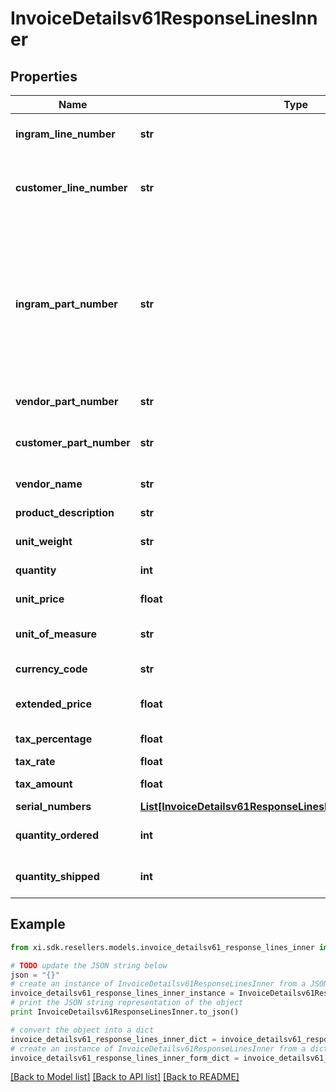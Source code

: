 # InvoiceDetailsv61ResponseLinesInner


## Properties

Name | Type | Description | Notes
------------ | ------------- | ------------- | -------------
**ingram_line_number** | **str** | Unique line number from Ingram. | [optional] 
**customer_line_number** | **str** | Line number passes by customer while creating an order. | [optional] [default to '0']
**ingram_part_number** | **str** | Ingram Micro SKU (stock keeping unit). An identification, usually alphanumeric, of a particular product that allows it to be tracked for inventory purposes. | [optional] 
**vendor_part_number** | **str** | Vendor Part Number. | [optional] 
**customer_part_number** | **str** | Part number from customer&#39;s system. | [optional] 
**vendor_name** | **str** | Name of the vendor. | [optional] 
**product_description** | **str** | Description of the product. | [optional] 
**unit_weight** | **str** | Weight of the product. | [optional] 
**quantity** | **int** | Quantity of the product. | [optional] 
**unit_price** | **float** | Unit price of the product. | [optional] 
**unit_of_measure** | **str** | Unit of measure of the product. | [optional] 
**currency_code** | **str** | Currency code. | [optional] 
**extended_price** | **float** | Extended price of the product. | [optional] 
**tax_percentage** | **float** | Tax percentage | [optional] 
**tax_rate** | **float** | Tax rate | [optional] 
**tax_amount** | **float** | Line level tax amount. | [optional] 
**serial_numbers** | [**List[InvoiceDetailsv61ResponseLinesInnerSerialNumbersInner]**](InvoiceDetailsv61ResponseLinesInnerSerialNumbersInner.md) |  | [optional] 
**quantity_ordered** | **int** | Quantity ordered by the customer. | [optional] 
**quantity_shipped** | **int** | Quantity shipped to the customer. | [optional] 

## Example

```python
from xi.sdk.resellers.models.invoice_detailsv61_response_lines_inner import InvoiceDetailsv61ResponseLinesInner

# TODO update the JSON string below
json = "{}"
# create an instance of InvoiceDetailsv61ResponseLinesInner from a JSON string
invoice_detailsv61_response_lines_inner_instance = InvoiceDetailsv61ResponseLinesInner.from_json(json)
# print the JSON string representation of the object
print InvoiceDetailsv61ResponseLinesInner.to_json()

# convert the object into a dict
invoice_detailsv61_response_lines_inner_dict = invoice_detailsv61_response_lines_inner_instance.to_dict()
# create an instance of InvoiceDetailsv61ResponseLinesInner from a dict
invoice_detailsv61_response_lines_inner_form_dict = invoice_detailsv61_response_lines_inner.from_dict(invoice_detailsv61_response_lines_inner_dict)
```
[[Back to Model list]](../README.md#documentation-for-models) [[Back to API list]](../README.md#documentation-for-api-endpoints) [[Back to README]](../README.md)


